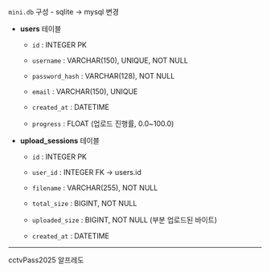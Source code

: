 `mini.db` 구성 - sqlite -> mysql 변경 

- **users** 테이블
    
    - `id` : INTEGER PK
        
    - `username` : VARCHAR(150), UNIQUE, NOT NULL
        
    - `password_hash` : VARCHAR(128), NOT NULL
        
    - `email` : VARCHAR(150), UNIQUE
        
    - `created_at` : DATETIME
        
    - `progress` : FLOAT (업로드 진행률, 0.0~100.0)
        
- **upload_sessions** 테이블
    
    - `id` : INTEGER PK
        
    - `user_id` : INTEGER FK → users.id
        
    - `filename` : VARCHAR(255), NOT NULL
        
    - `total_size` : BIGINT, NOT NULL
        
    - `uploaded_size` : BIGINT, NOT NULL (부분 업로드된 바이트)
        
    - `created_at` : DATETIME
        

---

cctvPass2025
알프레도 
